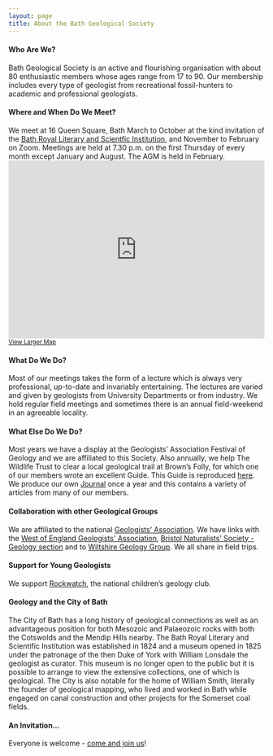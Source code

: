 ```yaml
---
layout: page
title: About the Bath Geological Society
---
```


<h4>Who Are We?</h4>
Bath Geological Society is an active and flourishing organisation with about 80 enthusiastic members whose ages range from 17 to 90. Our membership includes every type of geologist from recreational fossil-hunters to academic and professional geologists.

<h4>Where and When Do We Meet?</h4>
We meet at 16 Queen Square, Bath March to October at the kind invitation of the <a target="_blank" href="https://www.brlsi.org/">Bath Royal Literary and Scientfic Institution</a>, and November to February on Zoom. Meetings are held at 7.30 p.m. on the first Thursday of every month except January and August. The AGM is held in February.
<div class="event-map">
<iframe style="pointer-events: none;" width="100%" height="350" frameborder="0" scrolling="no" marginheight="0" marginwidth="0" src="https://www.openstreetmap.org/export/embed.html?bbox=-2.3732936382293706%2C51.380365933529596%2C-2.355376482009888%2C51.386157931236696&amp;layer=mapnik&amp;marker=51.38326537198559%2C-2.364335060119629"></iframe><br><small><a href="https://www.openstreetmap.org/?mlat=51.38327&amp;mlon=-2.36434#map=17/51.38326/-2.36434">View Larger Map</a></small>
</div>

<h4>What Do We Do?</h4>
Most of our meetings takes the form of a lecture which is always very professional, up-to-date and invariably entertaining. The lectures are varied and given by geologists from University Departments or from industry. We hold regular field meetings and sometimes there is an annual field-weekend in an agreeable locality.

<h4>What Else Do We Do?</h4>
Most years we have a display at the Geologists’ Association Festival of Geology and we are affiliated to this Society. Also annually, we help The Wildlife Trust to clear a local geological trail at Brown’s Folly, for which one of our members wrote an excellent Guide. This Guide is reproduced <a href="https://www.brownsfolly.org.uk/">here</a>. We produce our own <a href="/journal/">Journal</a> once a year and this contains a variety of articles from many of our members.

<h4>Collaboration with other Geological Groups</h4>
We are affiliated to the national <a target="_blank" href="https://geologistsassociation.org.uk/">Geologists’ Association</a>. We have links with the <a target="_blank" href="https://www.wega.org.uk/">West of England Geologists' Association</a>, <a target="_blank" href="http://bristolnats.org.uk/geology/">Bristol Naturalists’ Society - Geology section</a> and to <a target="_blank" href="https://www.wiltshiregeologygroup.org.uk/">Wiltshire Geology Group</a>. We all share in field trips.

<h4>Support for Young Geologists</h4>
We support <a target="_blank" href="https://www.rockwatch.org.uk/">Rockwatch</a>, the national children’s geology club.

<h4>Geology and the City of Bath</h4>
The City of Bath has a long history of geological connections as well as an advantageous position for both Mesozoic and Palaeozoic rocks with both the Cotswolds and the Mendip Hills nearby. The Bath Royal Literary and Scientific Institution was established in 1824 and a museum opened in 1825 under the patronage of the then Duke of York with William Lonsdale the geologist as curator. This museum is no longer open to the public but it is possible to arrange to view the extensive collections, one of which is geological. The City is also notable for the home of William Smith, literally the founder of geological mapping, who lived and worked in Bath while engaged on canal construction and other projects for the Somerset coal fields.

<h4>An Invitation...</h4>
Everyone is welcome - <a href="/membership.html">come and join us</a>!